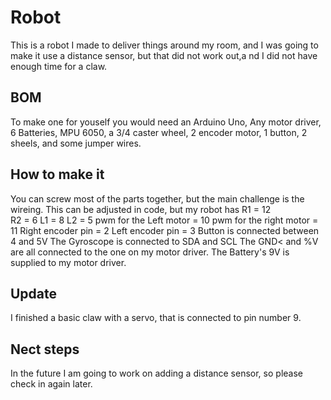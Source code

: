 # Robot
This is a robot I made to deliver things around my room, and I was going to make it use a distance sensor, but that did not work out,a nd I did not have enough time for a claw.
## BOM
To make one for youself you would need an Arduino Uno, Any motor driver, 6 Batteries, MPU 6050, a 3/4 caster wheel, 2 encoder motor, 1 button, 2 sheels, and some jumper wires.
## How to make it
You can screw most of the parts together, but the main challenge is the wireing. This can be adjusted in code, but 
my robot has 
R1 = 12         
R2 = 6
L1 = 8
L2 = 5
pwm for the Left motor = 10
pwm for the right motor = 11
Right encoder pin = 2
Left encoder pin = 3
Button is connected between 4 and 5V
The Gyroscope is connected to SDA and SCL
The GND< and %V are all connected to the one on my motor driver. 
The Battery's 9V is supplied to my motor driver.
## Update
I finished a basic claw with a servo, that is connected to pin number 9.
## Nect steps
In the future I am going to work on
adding a distance sensor, so please check in again later. 

